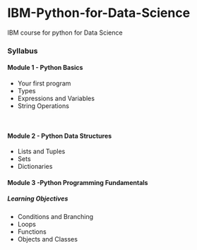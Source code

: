 # IBM-Python-for-Data-Science
IBM course for python for Data Science
<h3>Syllabus</h3>
<h4>Module 1 - Python Basics</h4>
<ul>
<li>Your first program</li>
<li>Types</li>
<li>Expressions and Variables</li>
<li>String Operations</li>
</ul>
<br>
<h4>Module 2 - Python Data Structures </h4>
<ul>
<li>Lists and Tuples</li>
<li>Sets</li>
<li>Dictionaries </li>
</ul>
<h4>Module 3 -Python Programming Fundamentals  </h4>
<h5>Learning Objectives</h5>
<ul>
<li>Conditions and Branching</li>
<li>Loops</li>
<li>Functions </li>
<li>Objects and Classes</li>
</ul>
